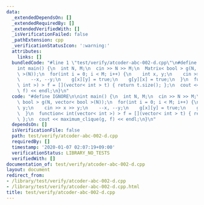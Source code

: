 ```yaml
---
data:
  _extendedDependsOn: []
  _extendedRequiredBy: []
  _extendedVerifiedWith: []
  _isVerificationFailed: false
  _pathExtension: cpp
  _verificationStatusIcon: ':warning:'
  attributes:
    links: []
  bundledCode: "#line 1 \"test/verify/atcoder-abc-002-d.cpp\"\n#define IGNORE\n\n\
    int main() {\n  int N, M;\n  cin >> N >> M;\n  Matrix< bool > g(N, vector< bool\
    \ >(N));\n  for(int i = 0; i < M; i++) {\n    int x, y;\n    cin >> x >> y;\n\
    \    --x, --y;\n    g[x][y] = true;\n    g[y][x] = true;\n  }\n  function< int(vector<\
    \ int >) > f = [](vector< int > t) { return t.size(); };\n  cout << maximum_clique(g,\
    \ f) << endl;\n}\n"
  code: "#define IGNORE\n\nint main() {\n  int N, M;\n  cin >> N >> M;\n  Matrix<\
    \ bool > g(N, vector< bool >(N));\n  for(int i = 0; i < M; i++) {\n    int x,\
    \ y;\n    cin >> x >> y;\n    --x, --y;\n    g[x][y] = true;\n    g[y][x] = true;\n\
    \  }\n  function< int(vector< int >) > f = [](vector< int > t) { return t.size();\
    \ };\n  cout << maximum_clique(g, f) << endl;\n}\n"
  dependsOn: []
  isVerificationFile: false
  path: test/verify/atcoder-abc-002-d.cpp
  requiredBy: []
  timestamp: '2020-01-07 02:07:19+09:00'
  verificationStatus: LIBRARY_NO_TESTS
  verifiedWith: []
documentation_of: test/verify/atcoder-abc-002-d.cpp
layout: document
redirect_from:
- /library/test/verify/atcoder-abc-002-d.cpp
- /library/test/verify/atcoder-abc-002-d.cpp.html
title: test/verify/atcoder-abc-002-d.cpp
---
```

